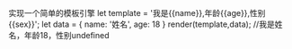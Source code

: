 实现一个简单的模板引擎
let template = '我是{{name}},年龄{{age}},性别{{sex}}';
let data = {
    name: '姓名',
    age: 18
}
render(template,data); //我是姓名，年龄18，性别undefined